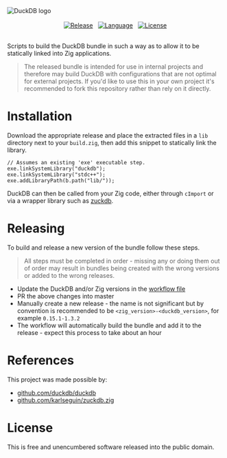 <!-- This is free and unencumbered software released into the public domain. -->

<picture>
	<source media="(prefers-color-scheme: light)" srcset="https://raw.github.com/duckdb/duckdb/f8761864efe92a157a0248bea3fb7446de13489a/logo/DuckDB_Logo-horizontal.png">
	<source media="(prefers-color-scheme: dark)" srcset="https://raw.github.com/duckdb/duckdb/f8761864efe92a157a0248bea3fb7446de13489a/logo/DuckDB_Logo-horizontal-dark-mode.png">
	<img alt="DuckDB logo" src="https://raw.github.com/duckdb/duckdb/f8761864efe92a157a0248bea3fb7446de13489a/logo/DuckDB_Logo-horizontal.png">
</picture>
<br>
<br>
<div align=center>
	<!--
		Place the closing '</a>' tags on the parent's line to prevent the link highlights from being
		extended past the images.
	-->
	<a href=https://github.com/pixelatedlabs/duckdb/releases/latest>
		<img alt=Release src=https://img.shields.io/github/v/release/pixelatedlabs/duckdb?style=for-the-badge></a>
	&nbsp;
	<a href=https://ziglang.org>
		<img alt=Language src=https://img.shields.io/github/languages/top/pixelatedlabs/duckdb?style=for-the-badge></a>
	&nbsp;
	<a href=https://github.com/pixelatedlabs/duckdb/blob/master/license.txt>
		<img alt=License src=https://img.shields.io/github/license/pixelatedlabs/duckdb?style=for-the-badge></a>
</div>
<br>

Scripts to build the DuckDB bundle in such a way as to allow it to be statically linked into Zig
applications.

> The released bundle is intended for use in internal projects and therefore may build DuckDB with
> configurations that are not optimal for external projects. If you'd like to use this in your own
> project it's recommended to fork this repository rather than rely on it directly.

# Installation

Download the appropriate release and place the extracted files in a `lib` directory next to your
`build.zig`, then add this snippet to statically link the library.

```zig
// Assumes an existing 'exe' executable step.
exe.linkSystemLibrary("duckdb");
exe.linkSystemLibrary("stdc++");
exe.addLibraryPath(b.path("lib/"));
```

DuckDB can then be called from your Zig code, either through `cImport` or via a wrapper library such
as [zuckdb](https://github.com/karlseguin/zuckdb.zig).

# Releasing

To build and release a new version of the bundle follow these steps.

> All steps must be completed in order - missing any or doing them out of order may result in
> bundles being created with the wrong versions or added to the wrong releases.

- Update the DuckDB and/or Zig versions in the [workflow file](.github/workflows/build.yml)
- PR the above changes into master
- Manually create a new release - the name is not significant but by convention is recommended to be
  `<zig_version>-<duckdb_version>`, for example `0.15.1-1.3.2`
- The workflow will automatically build the bundle and add it to the release - expect this process
  to take about an hour

# References

This project was made possible by:

- [github.com/duckdb/duckdb](https://github.com/duckdb/duckdb)
- [github.com/karlseguin/zuckdb.zig](https://github.com/karlseguin/zuckdb.zig)

# License

This is free and unencumbered software released into the public domain.
